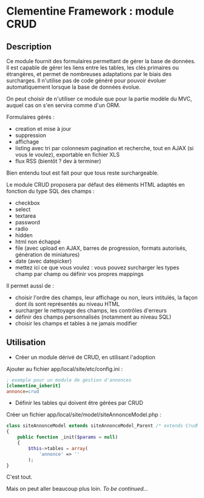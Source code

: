 Clementine Framework : module CRUD
==================================


Description
-----------

Ce module fournit des formulaires permettant de gérer la base de données. 
Il est capable de gérer les liens entre les tables, les clés primaires ou étrangères, 
et permet de nombreuses adaptations par le biais des surcharges. Il n'utilise pas de code généré pour pouvoir 
évoluer automatiquement lorsque la base de données évolue.

On peut choisir de n'utiliser ce module que pour la partie modèle du MVC, auquel cas on s'en servira comme d'un ORM.

Formulaires gérés :
- creation et mise à jour
- suppression
- affichage
- listing avec tri par colonnesm pagination et recherche, tout en AJAX (si vous le voulez), exportable en fichier XLS
- flux RSS (bientôt ? dev à terminer)

Bien entendu tout est fait pour que tous reste surchargeable.

Le module CRUD proposera par défaut des éléments HTML adaptés en fonction du type SQL des champs :
- checkbox
- select
- textarea
- password
- radio
- hidden
- html non échappé
- file (avec upload en AJAX, barres de progression, formats autorisés, génération de miniatures)
- date (avec datepicker)
- mettez ici ce que vous voulez : vous pouvez surcharger les types champ par champ ou définir vos propres mappings

Il permet aussi de :
- choisir l'ordre des champs, leur affichage ou non, leurs intitulés, la façon dont ils sont représentés au niveau HTML
- surcharger le nettoyage des champs, les contrôles d'erreurs
- définir des champs personnalisés (notamment au niveau SQL)
- choisir les champs et tables à ne jamais modifier


Utilisation
-----------

* Créer un module dérivé de CRUD, en utilisant l'adoption 

Ajouter au fichier app/local/site/etc/config.ini :

```ini
; exemple pour un module de gestion d'annonces
[clementine_inherit]
annonce=crud
```

* Définir les tables qui doivent être gérées par CRUD

Créer un fichier app/local/site/model/siteAnnonceModel.php :

```php
class siteAnnonceModel extends siteAnnonceModel_Parent /* extends CrudModel */
{
    public function _init($params = null)
    {
        $this->tables = array(
            'annonce' => ''
        );
}
```

C'est tout.

Mais on peut aller beaucoup plus loin. _To be continued..._
